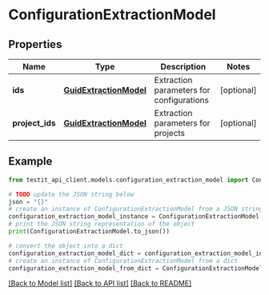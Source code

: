 # ConfigurationExtractionModel


## Properties

Name | Type | Description | Notes
------------ | ------------- | ------------- | -------------
**ids** | [**GuidExtractionModel**](GuidExtractionModel.md) | Extraction parameters for configurations | [optional] 
**project_ids** | [**GuidExtractionModel**](GuidExtractionModel.md) | Extraction parameters for projects | [optional] 

## Example

```python
from testit_api_client.models.configuration_extraction_model import ConfigurationExtractionModel

# TODO update the JSON string below
json = "{}"
# create an instance of ConfigurationExtractionModel from a JSON string
configuration_extraction_model_instance = ConfigurationExtractionModel.from_json(json)
# print the JSON string representation of the object
print(ConfigurationExtractionModel.to_json())

# convert the object into a dict
configuration_extraction_model_dict = configuration_extraction_model_instance.to_dict()
# create an instance of ConfigurationExtractionModel from a dict
configuration_extraction_model_from_dict = ConfigurationExtractionModel.from_dict(configuration_extraction_model_dict)
```
[[Back to Model list]](../README.md#documentation-for-models) [[Back to API list]](../README.md#documentation-for-api-endpoints) [[Back to README]](../README.md)


